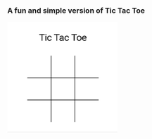 ### A fun and simple version of Tic Tac Toe

<img src="./tic-tac-toe.gif" width="250" height="250"/>
